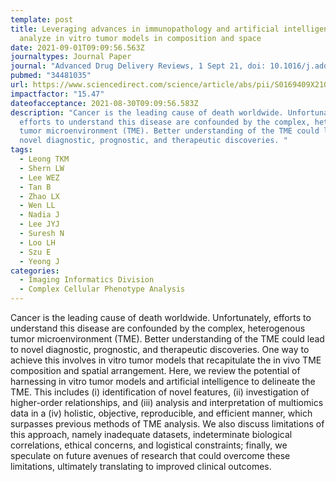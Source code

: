 ```yaml
---
template: post
title: Leveraging advances in immunopathology and artificial intelligence to
  analyze in vitro tumor models in composition and space
date: 2021-09-01T09:09:56.563Z
journaltypes: Journal Paper
journal: "Advanced Drug Delivery Reviews, 1 Sept 21, doi: 10.1016/j.addr.2021.113959"
pubmed: "34481035"
url: https://www.sciencedirect.com/science/article/abs/pii/S0169409X21003525?via%3Dihub
impactfactor: "15.47"
dateofacceptance: 2021-08-30T09:09:56.583Z
description: "Cancer is the leading cause of death worldwide. Unfortunately,
  efforts to understand this disease are confounded by the complex, heterogenous
  tumor microenvironment (TME). Better understanding of the TME could lead to
  novel diagnostic, prognostic, and therapeutic discoveries. "
tags:
  - Leong TKM
  - Shern LW
  - Lee WEZ
  - Tan B
  - Zhao LX
  - Wen LL
  - Nadia J
  - Lee JYJ
  - Suresh N
  - Loo LH
  - Szu E
  - Yeong J
categories:
  - Imaging Informatics Division
  - Complex Cellular Phenotype Analysis
---
```

<!--StartFragment-->

Cancer is the leading cause of death worldwide. Unfortunately, efforts to understand this disease are confounded by the complex, heterogenous tumor microenvironment (TME). Better understanding of the TME could lead to novel diagnostic, prognostic, and therapeutic discoveries. One way to achieve this involves in vitro tumor models that recapitulate the in vivo TME composition and spatial arrangement. Here, we review the potential of harnessing in vitro tumor models and artificial intelligence to delineate the TME. This includes (i) identification of novel features, (ii) investigation of higher-order relationships, and (iii) analysis and interpretation of multiomics data in a (iv) holistic, objective, reproducible, and efficient manner, which surpasses previous methods of TME analysis. We also discuss limitations of this approach, namely inadequate datasets, indeterminate biological correlations, ethical concerns, and logistical constraints; finally, we speculate on future avenues of research that could overcome these limitations, ultimately translating to improved clinical outcomes.

<!--EndFragment-->